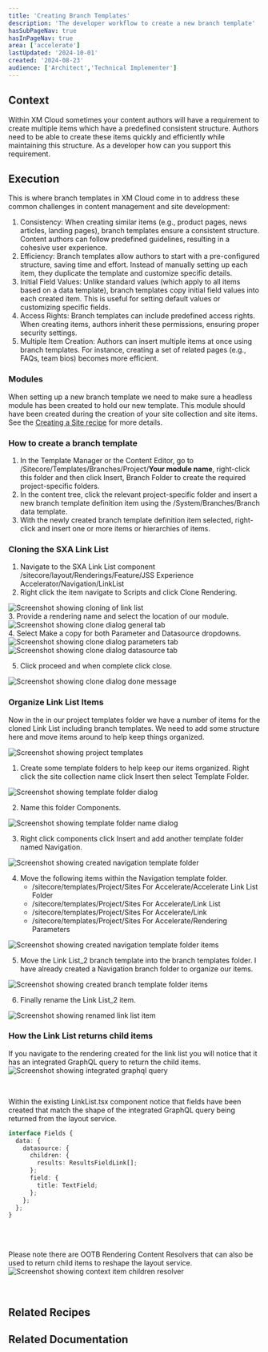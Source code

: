 ```yaml
---
title: 'Creating Branch Templates'
description: 'The developer workflow to create a new branch template'
hasSubPageNav: true
hasInPageNav: true
area: ['accelerate']
lastUpdated: '2024-10-01'
created: '2024-08-23'
audience: ['Architect','Technical Implementer']
---
```


## Context

Within XM Cloud sometimes your content authors will have a requirement to create multiple items which have a predefined consistent structure. Authors need to be able to create these items quickly and efficiently while maintaining this structure. As a developer how can you support this requirement.

## Execution

This is where branch templates in XM Cloud come in to address these common challenges in content management and site development:

1. Consistency: When creating similar items (e.g., product pages, news articles, landing pages), branch templates ensure a consistent structure. Content authors can follow predefined guidelines, resulting in a cohesive user experience.
2. Efficiency: Branch templates allow authors to start with a pre-configured structure, saving time and effort. Instead of manually setting up each item, they duplicate the template and customize specific details.
3. Initial Field Values: Unlike standard values (which apply to all items based on a data template), branch templates copy initial field values into each created item. This is useful for setting default values or customizing specific fields.
4. Access Rights: Branch templates can include predefined access rights. When creating items, authors inherit these permissions, ensuring proper security settings.
5. Multiple Item Creation: Authors can insert multiple items at once using branch templates. For instance, creating a set of related pages (e.g., FAQs, team bios) becomes more efficient.

### Modules

When setting up a new branch template we need to make sure a headless module has been created to hold our new template. This module should have been created during the creation of your site collection and site items. See the [Creating a Site recipe](/learn/accelerate/xm-cloud/pre-development/sprint-zero/creating-a-site) for more details.

### How to create a branch template

1. In the Template Manager or the Content Editor, go to /Sitecore/Templates/Branches/Project/**Your module name**, right-click this folder and then click Insert, Branch Folder to create the required project-specific folders.
2. In the content tree, click the relevant project-specific folder and insert a new branch template definition item using the /System/Branches/Branch data template.
3. With the newly created branch template definition item selected, right-click and insert one or more items or hierarchies of items.

### Cloning the SXA Link List

1. Navigate to the SXA Link List component /sitecore/layout/Renderings/Feature/JSS Experience Accelerator/Navigation/LinkList
2. Right click the item navigate to Scripts and click Clone Rendering.
<img src="/images/learn/accelerate/xm-cloud/creating-branch-templates1.png" alt="Screenshot showing cloning of link list"/>

<br/>
3. Provide a rendering name and select the location of our module.
<img src="/images/learn/accelerate/xm-cloud/creating-branch-templates2.png" alt="Screenshot showing clone dialog general tab"/>

<br/>
4. Select Make a copy for both Parameter and Datasource dropdowns.
<img src="/images/learn/accelerate/xm-cloud/creating-branch-templates3.png" alt="Screenshot showing clone dialog parameters tab"/>

<br/>
<img src="/images/learn/accelerate/xm-cloud/creating-branch-templates4.png" alt="Screenshot showing clone dialog datasource tab"/>
<br/>

5. Click proceed and when complete click close.
<img src="/images/learn/accelerate/xm-cloud/creating-branch-templates5.png" alt="Screenshot showing clone dialog done message"/>

### Organize Link List Items

Now in the in our project templates folder we have a number of items for the cloned Link List including branch templates. We need to add some structure here and move items around to help keep things organized.

<img src="/images/learn/accelerate/xm-cloud/creating-branch-templates6.png" alt="Screenshot showing project templates"/>
<br/>

1. Create some template folders to help keep our items organized. Right click the site collection name click  Insert then select Template Folder.
<img src="/images/learn/accelerate/xm-cloud/creating-branch-templates7.png" alt="Screenshot showing template folder dialog"/>

<br/>

2. Name this folder Components.
<img src="/images/learn/accelerate/xm-cloud/creating-branch-templates8.png" alt="Screenshot showing template folder name dialog"/>

<br/>

3. Right click components click Insert and add another template folder named Navigation.
<img src="/images/learn/accelerate/xm-cloud/creating-branch-templates9.png" alt="Screenshot showing created navigation template folder"/>

<br/>

4. Move the following items within the Navigation template folder.
    * /sitecore/templates/Project/Sites For Accelerate/Accelerate Link List Folder
    * /sitecore/templates/Project/Sites For Accelerate/Link List
    * /sitecore/templates/Project/Sites For Accelerate/Link
    * /sitecore/templates/Project/Sites For Accelerate/Rendering Parameters
<img src="/images/learn/accelerate/xm-cloud/creating-branch-templates10.png" alt="Screenshot showing created navigation template folder items"/>

<br/>

5. Move the Link List_2 branch template into the branch templates folder. I have already created a Navigation branch folder to organize our items.
<img src="/images/learn/accelerate/xm-cloud/creating-branch-templates11.png" alt="Screenshot showing created branch template folder items"/>

<br/>

6. Finally rename the Link List_2 item.
<img src="/images/learn/accelerate/xm-cloud/creating-branch-templates12.png" alt="Screenshot showing renamed link list item"/>

<br/>

### How the Link List returns child items

If you navigate to the rendering created for the link list you will notice that it has an integrated GraphQL query to return the child items.
<img src="/images/learn/accelerate/xm-cloud/creating-branch-templates13.png" alt="Screenshot showing integrated graphql query"/>

<br/>

Within the existing LinkList.tsx component notice that fields have been created that match the shape of the integrated GraphQL query being returned from the layout service.

```typescript
interface Fields {
  data: {
    datasource: {
      children: {
        results: ResultsFieldLink[];
      };
      field: {
        title: TextField;
      };
    };
  };
}
```

<br/>
<br/>

Please note there are OOTB Rendering Content Resolvers that can also be used to return child items to reshape the layout service.
<img src="/images/learn/accelerate/xm-cloud/creating-branch-templates14.png" alt="Screenshot showing context item children resolver"/>

<br/>

## Related Recipes

<Row columns={2}>
  <Link title="Creating new components" link="/learn/accelerate/xm-cloud/implementation/developer-experience/creating-new-components" />
</Row>

## Related Documentation

<Row columns={2}>
  <Link title="Branch templates" link="https://doc.sitecore.com/xmc/en/developers/xm-cloud/branch-templates.html" />
  <Link title="Work with a branch template" link="https://doc.sitecore.com/xp/en/xmc/en/developers/xm-cloud/work-with-a-branch-template.html" />
</Row>
